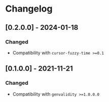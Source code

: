 # Changelog

## [0.2.0.0] - 2024-01-18

### Changed

* Compatibility with `cursor-fuzzy-time >=0.1`

## [0.1.0.0] - 2021-11-21

### Changed

* Compatibility with `genvalidity >=1.0.0.0`
